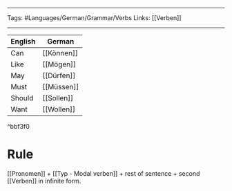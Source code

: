 ___
Tags: #Languages/German/Grammar/Verbs 
Links: [[Verben]]
___
English | German
------------ | ------------
Can | [[Können]]
Like | [[Mögen]]
May | [[Dürfen]]
Must | [[Müssen]]
Should | [[Sollen]]
Want | [[Wollen]]
^bbf3f0
# Rule
[[Pronomen]] + [[Typ - Modal verben]] + rest of sentence + second [[Verben]] in infinite form.